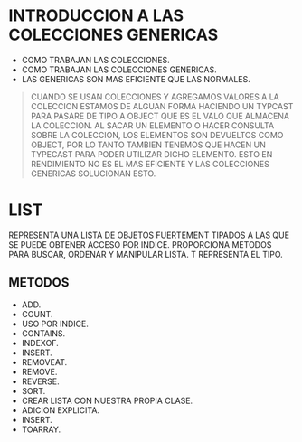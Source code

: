 # INTRODUCCION A LAS COLECCIONES GENERICAS

* COMO TRABAJAN LAS COLECCIONES.
* COMO TRABAJAN LAS COLECCIONES GENERICAS.
* LAS GENERICAS SON MAS EFICIENTE QUE LAS NORMALES.

> CUANDO SE USAN COLECCIONES Y AGREGAMOS VALORES A LA COLECCION ESTAMOS DE ALGUAN FORMA HACIENDO UN TYPCAST PARA PASARE DE TIPO A OBJECT QUE ES EL VALO QUE ALMACENA LA COLECCION.
AL SACAR UN ELEMENTO O HACER CONSULTA SOBRE LA COLECCION, LOS ELEMENTOS SON DEVUELTOS COMO OBJECT, POR LO TANTO TAMBIEN TENEMOS QUE HACEN UN TYPECAST PARA PODER UTILIZAR DICHO ELEMENTO. ESTO EN RENDIMIENTO NO ES EL MAS EFICIENTE Y LAS COLECCIONES GENERICAS SOLUCIONAN ESTO.

# LIST<T> 
REPRESENTA UNA LISTA DE OBJETOS FUERTEMENT TIPADOS A LAS QUE SE PUEDE OBTENER ACCESO POR INDICE. PROPORCIONA METODOS PARA BUSCAR, ORDENAR Y MANIPULAR LISTA. T REPRESENTA EL TIPO.

## METODOS
* ADD.
* COUNT.
* USO POR INDICE.
* CONTAINS.
* INDEXOF.
* INSERT.
* REMOVEAT.
* REMOVE.
* REVERSE.
* SORT.
* CREAR LISTA CON NUESTRA PROPIA CLASE.
* ADICION EXPLICITA.
* INSERT.
* TOARRAY.